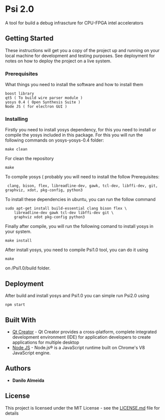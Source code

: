 # Psi 2.0

A tool for build a debug infrascture for CPU-FPGA intel accelerators

## Getting Started

These instructions will get you a copy of the project up and running on your local machine for development and testing purposes. See deployment for notes on how to deploy the project on a live system.

### Prerequisites

What things you need to install the software and how to install them

```
boost library
qt5 ( To build wire parser module )
yosys 0.4 ( Open Synthesis Suite )
Node JS ( for electron GUI )

```

### Installing


Firstly you need to install yosys dependency, for this you need to install or compile the yosys included in this package. For this you will run the following commands on yosys-yosys-0.4 folder:

```
make clean
```

For clean the repository

```
make
```
To compile yosys ( probably you will need to install the follow  Prerequisites:

```
 clang, bison, flex, libreadline-dev, gawk, tcl-dev, libffi-dev, git, graphviz, xdot, pkg-config, python3
```

To install these dependencies in ubuntu, you can run the follow command
```
sudo apt-get install build-essential clang bison flex \
	libreadline-dev gawk tcl-dev libffi-dev git \
	graphviz xdot pkg-config python3
```

Finally after compile, you will run the following comand to install yosys in your system.

```
make install
```

After install yosys, you need to compile Psi1.0 tool, you can do it using 

```
make
```
on /Psi1.0/build folder.

## Deployment

After build and install yosys and Psi1.0 you can simple run Psi2.0 using 
```
npm start
```


## Built With

* [Qt Creator](https://www.qt.io/download) - Qt Creator provides a cross-platform, complete integrated development environment (IDE) for application developers to create applications for multiple desktop
* [Node JS](https://nodejs.org/) - Node.js® is a JavaScript runtime built on Chrome's V8 JavaScript engine.



## Authors

* **Danilo Almeida** 


## License

This project is licensed under the MIT License - see the [LICENSE.md](LICENSE.md) file for details
